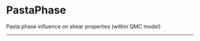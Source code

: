 # PastaPhase
Pasta phase influence on shear properties (within QMC model)

-------------------------------------------------------------------------------
